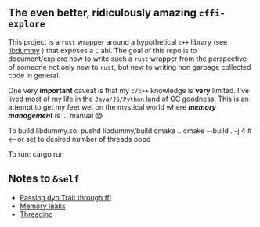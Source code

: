 ## The even better, ridiculously amazing `cffi-explore`


This project is a `rust` wrapper around a hypothetical `c++` library
(see [libdummy](libdummy/README.md) ) that exposes a `C` abi.
The goal of this repo is to document/explore how to write such a `rust` wrapper 
from the perspective of someone not only new to `rust`, but new to writing
non garbage collected code in general.



One very **important** caveat is that my `c/c++` knowledge is **very** limited.
I've lived most of my life in the `Java/JS/Python` land of GC goodness.
This is an attempt to get my feet wet on the mystical world where ___memory management___
is ... manual :scream:



To build libdummy.so:
pushd libdummy/build
cmake ..
cmake --build . -j 4 # <--or set to desired number of threads
popd

To run:
cargo run


## Notes to `&self`

- [Passing dyn Trait through ffi](notes/fatptr_through_ffi.md)
- [Memory leaks](notes/free_mem.md)
- [Threading](notes/threading.md)
